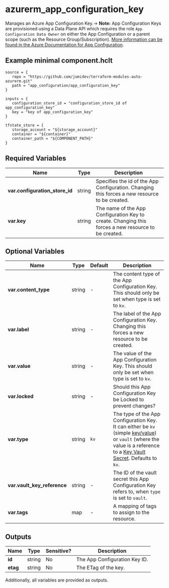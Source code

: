 # azurerm_app_configuration_key

Manages an Azure App Configuration Key.-> **Note:** App Configuration Keys are provisioned using a Data Plane API which requires the role `App Configuration Data Owner` on either the App Configuration or a parent scope (such as the Resource Group/Subscription). [More information can be found in the Azure Documentation for App Configuration](https://docs.microsoft.com/azure/azure-app-configuration/concept-enable-rbac#azure-built-in-roles-for-azure-app-configuration).

## Example minimal component.hclt

```hcl
source = {
   repo = "https://github.com/jumidev/terraform-modules-auto-azurerm.git" 
   path = "app_configuration/app_configuration_key" 
}

inputs = {
   configuration_store_id = "configuration_store_id of app_configuration_key" 
   key = "key of app_configuration_key" 
}

tfstate_store = {
   storage_account = "${storage_account}" 
   container = "${container}" 
   container_path = "${COMPONENT_PATH}" 
}

```

## Required Variables

| Name | Type |  Description |
| ---- | --------- |  ----------- |
| **var.configuration_store_id** | string |  Specifies the id of the App Configuration. Changing this forces a new resource to be created. | 
| **var.key** | string |  The name of the App Configuration Key to create. Changing this forces a new resource to be created. | 

## Optional Variables

| Name | Type |  Default  |  Description |
| ---- | --------- |  ----------- | ----------- |
| **var.content_type** | string |  -  |  The content type of the App Configuration Key. This should only be set when type is set to `kv`. | 
| **var.label** | string |  -  |  The label of the App Configuration Key. Changing this forces a new resource to be created. | 
| **var.value** | string |  -  |  The value of the App Configuration Key. This should only be set when type is set to `kv`. | 
| **var.locked** | string |  -  |  Should this App Configuration Key be Locked to prevent changes? | 
| **var.type** | string |  `kv`  |  The type of the App Configuration Key. It can either be `kv` (simple [key/value](https://docs.microsoft.com/azure/azure-app-configuration/concept-key-value)) or `vault` (where the value is a reference to a [Key Vault Secret](https://azure.microsoft.com/en-gb/services/key-vault/). Defaults to `kv`. | 
| **var.vault_key_reference** | string |  -  |  The ID of the vault secret this App Configuration Key refers to, when `type` is set to `vault`. | 
| **var.tags** | map |  -  |  A mapping of tags to assign to the resource. | 



## Outputs

| Name | Type | Sensitive? | Description |
| ---- | ---- | --------- | --------- |
| **id** | string | No  | The App Configuration Key ID. | 
| **etag** | string | No  | The ETag of the key. | 

Additionally, all variables are provided as outputs.
